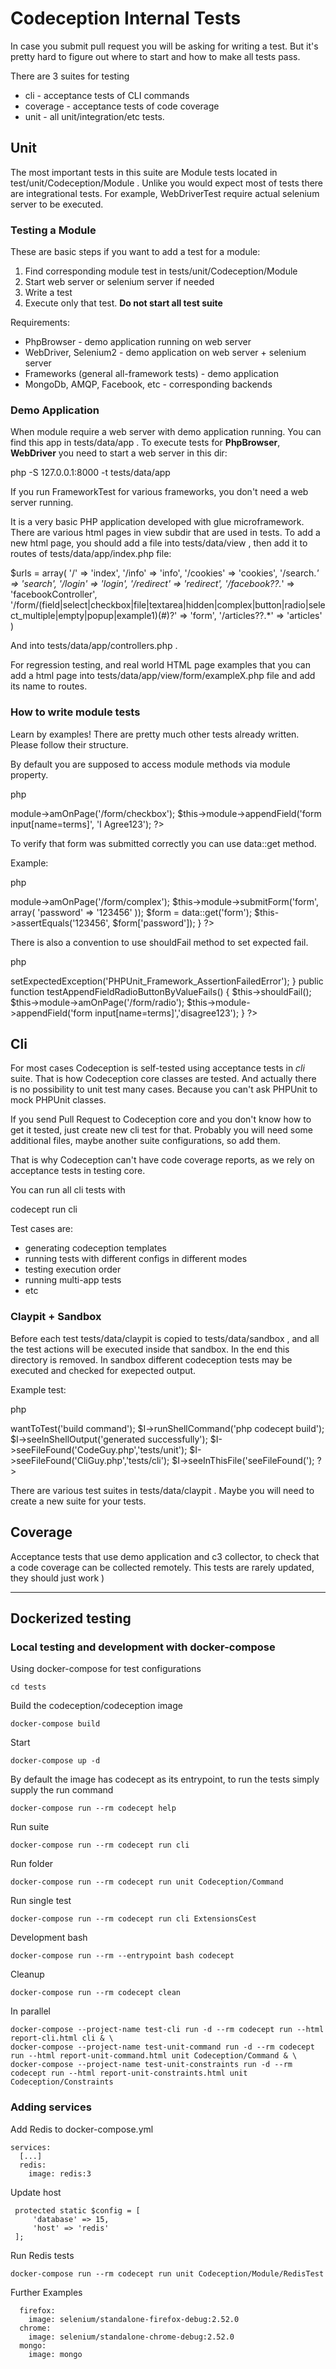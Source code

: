 # Codeception Internal Tests

In case you submit pull request you will be asking for writing a test.
But it's pretty hard to figure out where to start and how to make all tests pass.

There are 3 suites for testing

* cli - acceptance tests of CLI commands
* coverage - acceptance tests of code coverage
* unit - all unit/integration/etc tests.

## Unit

The most important tests in this suite are Module tests located in  test/unit/Codeception/Module . Unlike you would expect most of tests there are integrational tests. For example,  WebDriverTest  require actual selenium server to be executed.

### Testing a Module

These are basic steps if you want to add a test for a module:

1. Find corresponding module test in  tests/unit/Codeception/Module 
2. Start web server or selenium server if needed
3. Write a test
4. Execute only that test. **Do not start all test suite**

Requirements:

* PhpBrowser - demo application running on web server
* WebDriver, Selenium2 - demo application on web server + selenium server
* Frameworks (general all-framework tests) - demo application
* MongoDb, AMQP, Facebook, etc - corresponding backends

### Demo Application

When module require a web server with demo application running. You can find this app in  tests/data/app . To execute tests for **PhpBrowser**, **WebDriver** you need to start a web server in this dir:

   
php -S 127.0.0.1:8000 -t tests/data/app
   

If you run  FrameworkTest  for various frameworks, you don't need a web server running.

It is a very basic PHP application developed with  glue  microframework. There are various html pages in  view  subdir that are used in tests. To add a new html page, you should add a file into  tests/data/view , then add it to routes of  tests/data/app/index.php  file:

   
$urls = array(
    '/' => 'index',
    '/info' => 'info',
    '/cookies' => 'cookies',
    '/search.*' => 'search',
    '/login' => 'login',
    '/redirect' => 'redirect',
    '/facebook\??.*' => 'facebookController',
    '/form/(field|select|checkbox|file|textarea|hidden|complex|button|radio|select_multiple|empty|popup|example1)(#)?' => 'form',
    '/articles\??.*' => 'articles'
)
   

And into  tests/data/app/controllers.php .

For regression testing, and real world HTML page examples that you can add a html page into  tests/data/app/view/form/exampleX.php  file and add its name to routes. 

### How to write module tests

Learn by examples! There are pretty much other tests already written. Please follow their structure. 

By default you are supposed to access module methods via  module  property. 

   php
<?php
$this->module->amOnPage('/form/checkbox');
$this->module->appendField('form input[name=terms]', 'I Agree123');
?>
   

To verify that form was submitted correctly you can use  data::get  method.

Example:

   php
<?php
function testPasswordField()
{
    $this->module->amOnPage('/form/complex');
    $this->module->submitForm('form', array(
       'password' => '123456'
    ));
    $form = data::get('form');
    $this->assertEquals('123456', $form['password']);
}
?>
   

There is also a convention to use  shouldFail  method to set expected fail.

   php
<?php
protected function shouldFail()
{
    $this->setExpectedException('PHPUnit_Framework_AssertionFailedError');
}


public function testAppendFieldRadioButtonByValueFails()
{
    $this->shouldFail();
    $this->module->amOnPage('/form/radio');
    $this->module->appendField('form input[name=terms]','disagree123');
}

?>
   

## Cli

For most cases Codeception is self-tested using acceptance tests in *cli* suite. That is how Codeception core classes are tested. And actually there is no possibility to unit test many cases. Because you can't ask PHPUnit to mock PHPUnit classes.

If you send Pull Request to Codeception core and you don't know how to get it tested, just create new cli test for that. Probably you will need some additional files, maybe another suite configurations, so add them. 

That is why Codeception can't have code coverage reports, as we rely on acceptance tests in testing core.

You can run all cli tests with

   
codecept run cli
   

Test cases are:

* generating codeception templates
* running tests with different configs in different modes
* testing execution order
* running multi-app tests
* etc

### Claypit + Sandbox 

Before each test  tests/data/claypit  is copied to  tests/data/sandbox , and all the test actions will be executed inside that sandbox. In the end this directory is removed. In sandbox different codeception tests may be executed and checked for exepected output.

Example test:

   php
<?php
$I = new CliGuy($scenario);
$I->wantToTest('build command');
$I->runShellCommand('php codecept build');
$I->seeInShellOutput('generated successfully');
$I->seeFileFound('CodeGuy.php','tests/unit');
$I->seeFileFound('CliGuy.php','tests/cli');
$I->seeInThisFile('seeFileFound(');
?>
   

There are various test suites in  tests/data/claypit . Maybe you will need to create a new suite for your tests.

## Coverage

Acceptance tests that use demo application and  c3  collector, to check that a code coverage can be collected remotely. This tests are rarely updated, they should just work )

---

## Dockerized testing

### Local testing and development with  docker-compose 

Using  docker-compose  for test configurations 

    cd tests

Build the  codeception/codeception  image

    docker-compose build
    
Start 

    docker-compose up -d    
    
By default the image has  codecept  as its entrypoint, to run the tests simply supply the  run  command    

    docker-compose run --rm codecept help

Run suite

    docker-compose run --rm codecept run cli

Run folder

    docker-compose run --rm codecept run unit Codeception/Command
    
Run single test
    
    docker-compose run --rm codecept run cli ExtensionsCest

Development bash

    docker-compose run --rm --entrypoint bash codecept
    
Cleanup

    docker-compose run --rm codecept clean

In parallel
    
    docker-compose --project-name test-cli run -d --rm codecept run --html report-cli.html cli & \
    docker-compose --project-name test-unit-command run -d --rm codecept run --html report-unit-command.html unit Codeception/Command & \
    docker-compose --project-name test-unit-constraints run -d --rm codecept run --html report-unit-constraints.html unit Codeception/Constraints
    

### Adding services

Add Redis to  docker-compose.yml 

    services:
      [...]
      redis:
        image: redis:3

Update  host 

     protected static $config = [
         'database' => 15,
         'host' => 'redis'
     ];

Run Redis tests

    docker-compose run --rm codecept run unit Codeception/Module/RedisTest

Further Examples

      firefox:
        image: selenium/standalone-firefox-debug:2.52.0
      chrome:
        image: selenium/standalone-chrome-debug:2.52.0
      mongo:
        image: mongo
